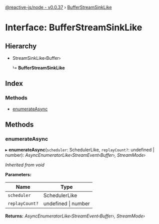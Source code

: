 [@reactive-js/node - v0.0.37](../README.md) › [BufferStreamSinkLike](bufferstreamsinklike.md)

# Interface: BufferStreamSinkLike

## Hierarchy

* StreamSinkLike‹Buffer›

  ↳ **BufferStreamSinkLike**

## Index

### Methods

* [enumerateAsync](bufferstreamsinklike.md#enumerateasync)

## Methods

###  enumerateAsync

▸ **enumerateAsync**(`scheduler`: SchedulerLike, `replayCount?`: undefined | number): *AsyncEnumeratorLike‹StreamEvent‹Buffer›, StreamMode›*

*Inherited from void*

**Parameters:**

Name | Type |
------ | ------ |
`scheduler` | SchedulerLike |
`replayCount?` | undefined &#124; number |

**Returns:** *AsyncEnumeratorLike‹StreamEvent‹Buffer›, StreamMode›*
